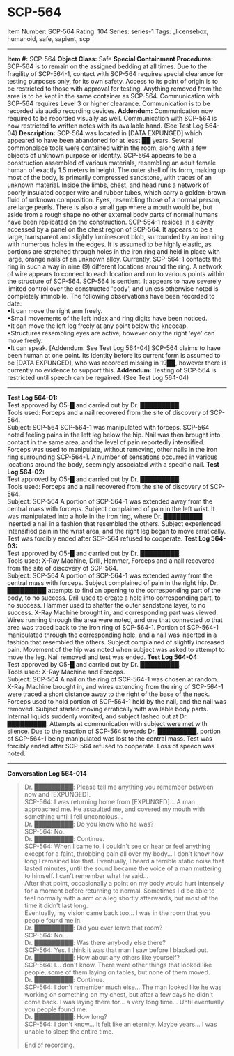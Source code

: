 # SCP-564
Item Number: SCP-564
Rating: 104
Series: series-1
Tags: _licensebox, humanoid, safe, sapient, scp

---

**Item #:** SCP-564
**Object Class:** Safe
**Special Containment Procedures:** SCP-564 is to remain on the assigned bedding at all times. Due to the fragility of SCP-564-1, contact with SCP-564 requires special clearance for testing purposes only, for its own safety. Access to its point of origin is to be restricted to those with approval for testing. Anything removed from the area is to be kept in the same container as SCP-564. Communication with SCP-564 requires Level 3 or higher clearance. Communication is to be recorded via audio recording devices. **Addendum:** Communication now required to be recorded visually as well. Communication with SCP-564 is now restricted to written notes with its available hand. (See Test Log 564-04)
**Description:** SCP-564 was located in [DATA EXPUNGED] which appeared to have been abandoned for at least ██ years. Several commonplace tools were contained within the room, along with a few objects of unknown purpose or identity.
SCP-564 appears to be a construction assembled of various materials, resembling an adult female human of exactly 1.5 meters in height. The outer shell of its form, making up most of the body, is primarily compressed sandstone, with traces of an unknown material. Inside the limbs, chest, and head runs a network of poorly insulated copper wire and rubber tubes, which carry a golden-brown fluid of unknown composition. Eyes, resembling those of a normal person, are large pearls. There is also a small gap where a mouth would be, but aside from a rough shape no other external body parts of normal humans have been replicated on the construction.
SCP-564-1 resides in a cavity accessed by a panel on the chest region of SCP-564. It appears to be a large, transparent and slightly luminescent blob, surrounded by an iron ring with numerous holes in the edges. It is assumed to be highly elastic, as portions are stretched through holes in the iron ring and held in place with large, orange nails of an unknown alloy. Currently, SCP-564-1 contacts the ring in such a way in nine (9) different locations around the ring. A network of wire appears to connect to each location and run to various points within the structure of SCP-564.
SCP-564 is sentient. It appears to have severely limited control over the constructed 'body', and unless otherwise noted is completely immobile. The following observations have been recorded to date:  
•It can move the right arm freely.  
•Small movements of the left index and ring digits have been noticed.  
•It can move the left leg freely at any point below the kneecap.  
•Structures resembling eyes are active, however only the right 'eye' can move freely.  
•It can speak. [Addendum: See Test Log 564-04]
SCP-564 claims to have been human at one point. Its identity before its current form is assumed to be [DATA EXPUNGED], who was recorded missing in 19██, however there is currently no evidence to support this.
**Addendum:** Testing of SCP-564 is restricted until speech can be regained. (See Test Log 564-04)
* * *
**Test Log 564-01:**  
Test approved by O5-█ and carried out by Dr. █████████.  
Tools used: Forceps and a nail recovered from the site of discovery of SCP-564.  
Subject: SCP-564
SCP-564-1 was manipulated with forceps. SCP-564 noted feeling pains in the left leg below the hip. Nail was then brought into contact in the same area, and the level of pain reportedly intensified. Forceps was used to manipulate, without removing, other nails in the iron ring surrounding SCP-564-1. A number of sensations occurred in various locations around the body, seemingly associated with a specific nail.
**Test Log 564-02:**  
Test approved by O5-█ and carried out by Dr. █████████.  
Tools used: Forceps and a nail recovered from the site of discovery of SCP-564.  
Subject: SCP-564
A portion of SCP-564-1 was extended away from the central mass with forceps. Subject complained of pain in the left wrist. It was manipulated into a hole in the iron ring, where Dr. █████████ inserted a nail in a fashion that resembled the others. Subject experienced intensified pain in the wrist area, and the right leg began to move erratically.
Test was forcibly ended after SCP-564 refused to cooperate.
**Test Log 564-03:**  
Test approved by O5-█ and carried out by Dr. █████████.  
Tools used: X-Ray Machine, Drill, Hammer, Forceps and a nail recovered from the site of discovery of SCP-564.  
Subject: SCP-564
A portion of SCP-564-1 was extended away from the central mass with forceps. Subject complained of pain in the right hip. Dr. █████████ attempts to find an opening to the corresponding part of the body, to no success. Drill used to create a hole into corresponding part, to no success. Hammer used to shatter the outer sandstone layer, to no success.
X-Ray Machine brought in, and corresponding part was viewed. Wires running through the area were noted, and one that connected to that area was traced back to the iron ring of SCP-564-1. Portion of SCP-564-1 manipulated through the corresponding hole, and a nail was inserted in a fashion that resembled the others. Subject complained of slightly increased pain. Movement of the hip was noted when subject was asked to attempt to move the leg.
Nail removed and test was ended.
**Test Log 564-04:**  
Test approved by O5-█ and carried out by Dr. █████████.  
Tools used: X-Ray Machine and Forceps.  
Subject: SCP-564
A nail on the ring of SCP-564-1 was chosen at random. X-Ray Machine brought in, and wires extending from the ring of SCP-564-1 were traced a short distance away to the right of the base of the neck. Forceps used to hold portion of SCP-564-1 held by the nail, and the nail was removed.
Subject started moving erratically with available body parts. Internal liquids suddenly vomited, and subject lashed out at Dr. █████████. Attempts at communication with subject were met with silence. Due to the reaction of SCP-564 towards Dr. █████████, portion of SCP-564-1 being manipulated was lost to the central mass.
Test was forcibly ended after SCP-564 refused to cooperate. Loss of speech was noted.
* * *
**Conversation Log 564-014**
> Dr. █████████: Please tell me anything you remember between now and [EXPUNGED].  
>  SCP-564: I was returning home from [EXPUNGED]… A man approached me. He assaulted me, and covered my mouth with something until I fell unconcious…  
>  Dr. █████████: Do you know who he was?  
>  SCP-564: No.  
>  Dr. █████████: Continue.  
>  SCP-564: When I came to, I couldn't see or hear or feel anything except for a faint, throbbing pain all over my body… I don't know how long I remained like that. Eventually, I heard a terrible static noise that lasted minutes, until the sound became the voice of a man muttering to himself. I can't remember what he said…  
>  After that point, occasionally a point on my body would hurt intensely for a moment before returning to normal. Sometimes I'd be able to feel normally with a arm or a leg shortly afterwards, but most of the time it didn't last long.  
>  Eventually, my vision came back too… I was in the room that you people found me in.  
>  Dr. █████████: Did you ever leave that room?  
>  SCP-564: No…  
>  Dr. █████████: Was there anybody else there?  
>  SCP-564: Yes. I think it was that man I saw before I blacked out.  
>  Dr. █████████: How about any others like yourself?  
>  SCP-564: I… don't know. There were other things that looked like people, some of them laying on tables, but none of them moved.  
>  Dr. █████████: Continue.  
>  SCP-564: I don't remember much else… The man looked like he was working on something on my chest, but after a few days he didn't come back. I was laying there for… a very long time… Until eventually you people found me.  
>  Dr. █████████: How long?  
>  SCP-564: I don't know… It felt like an eternity. Maybe years… I was unable to sleep the entire time.  
>    
>  End of recording.